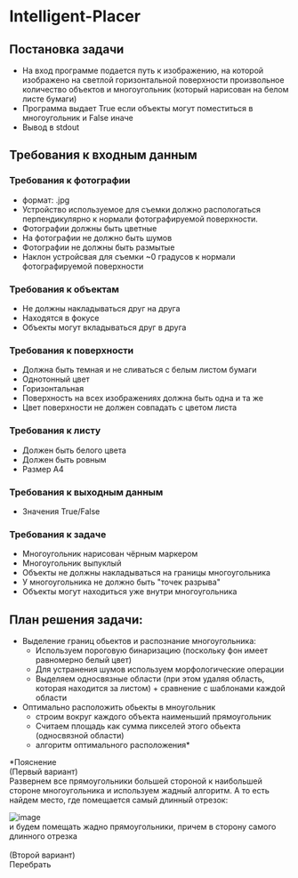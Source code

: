 # Intelligent-Placer
## Постановка задачи
- На вход программе подается путь к изображению, на которой изображено на светлой горизонтальной поверхности произвольное количество объектов и многоугольник 
(который нарисован на белом листе бумаги)
- Программа выдает True если объекты могут поместиться в многоугольник и False иначе
- Вывод в stdout
## Требования к входным данным
### Требования к фотографии
- формат: .jpg
- Устройство используемое для съемки должно распологаться перпендикулярно к нормали фотографируемой поверхности.
- Фотографии должны быть цветные
- На фотографии не должно быть шумов
- Фотографии не должны быть размытые
- Наклон устройсвая для съемки ~0 градусов к нормали фотографируемой поверхности
### Требования к объектам
- Не должны накладываться друг на друга
- Находятся в фокусе
- Объекты могут вкладываться друг в друга
### Требования к поверхности
- Должна быть темная и не сливаться с белым листом бумаги
- Однотонный цвет
- Горизонтальная
- Поверхность на всех изображениях должна быть одна и та же
- Цвет поверхности не должен совпадать с цветом листа
### Требования к листу
- Должен быть белого цвета
- Должен быть ровным
- Размер А4
### Требования к выходным данным
- Значения True/False
### Требования к задаче
- Многоугольник нарисован чёрным маркером
- Многоугольник выпуклый
- Объекты не должны накладываться на границы многоугольника
- У многоугольника не должно быть "точек разрыва"
- Объекты могут находиться уже внутри многоугольника

## План решения задачи:
- Выделение границ обьектов и распознание многоугольника:
     - Используем пороговую бинаризацию (поскольку фон имеет равномерно белый цвет)
     - Для устранения шумов используем морфологические операции 
     - Выделяем односвязные области (при этом удаляя область, которая находится за листом) + сравнение с шаблонами каждой области
- Оптимально расположить обьекты в мноугольник
     - строим вокруг каждого объекта наименьший прямоугольник
     - Считаем площадь как сумма пикселей этого обьекта (односвязной области)
     - алгоритм оптимального расположения*

*Пояснение<br />
(Первый вариант) <br /> Развернем все прямоугольники большей стороной к наибольшей стороне многоугольника и используем жадный алгоритм.
А то есть найдем место, где помещается самый длинный отрезок:<br />

![image](https://user-images.githubusercontent.com/79226730/194775026-42ee6c25-162f-4970-8511-16a8d87deb0f.png)<br />
и будем помещать жадно прямоугольники, причем в сторону самого длинного отрезка<br /><br />
(Второй вариант)<br />Перебрать 
